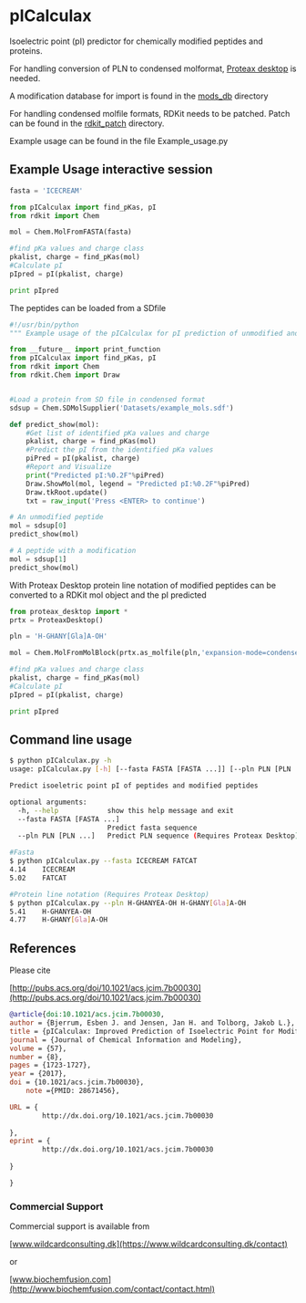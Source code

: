# pICalculax
Isoelectric point (pI) predictor for chemically modified peptides and proteins.

For handling conversion of PLN to condensed molformat, [Proteax desktop](http://www.biochemfusion.com/products/proteax_desktop/) is needed.

A modification database for import is found in the [mods_db](https://github.com/EBjerrum/pICalculax/tree/master/mods_db) directory

For handling condensed molfile formats, RDKit needs to be patched. Patch can be found in the [rdkit_patch](https://github.com/EBjerrum/pICalculax/tree/master/rdkit_patch) directory.

Example usage can be found in the file Example_usage.py


## Example Usage interactive session
```Python
fasta = 'ICECREAM'

from pICalculax import find_pKas, pI
from rdkit import Chem

mol = Chem.MolFromFASTA(fasta)

#find pKa values and charge class
pkalist, charge = find_pKas(mol)
#Calculate pI
pIpred = pI(pkalist, charge)

print pIpred
```

The peptides can be loaded from a SDfile

```Python
#!/usr/bin/python
""" Example usage of the pICalculax for pI prediction of unmodified and modified peptides """

from __future__ import print_function
from pICalculax import find_pKas, pI
from rdkit import Chem
from rdkit.Chem import Draw


#Load a protein from SD file in condensed format
sdsup = Chem.SDMolSupplier('Datasets/example_mols.sdf')

def predict_show(mol):
	#Get list of identified pKa values and charge
	pkalist, charge = find_pKas(mol)
	#Predict the pI from the identified pKa values
	piPred = pI(pkalist, charge)
	#Report and Visualize
	print("Predicted pI:%0.2F"%piPred)
	Draw.ShowMol(mol, legend = "Predicted pI:%0.2F"%piPred)
	Draw.tkRoot.update()
	txt = raw_input('Press <ENTER> to continue')

# An unmodified peptide
mol = sdsup[0]
predict_show(mol)

# A peptide with a modification
mol = sdsup[1]
predict_show(mol)
```

With Proteax Desktop protein line notation of modified peptides can be converted to a RDKit mol object and the pI predicted
```Python
from proteax_desktop import *
prtx = ProteaxDesktop()

pln = 'H-GHANY[Gla]A-OH'

mol = Chem.MolFromMolBlock(prtx.as_molfile(pln,'expansion-mode=condensed'))

#find pKa values and charge class
pkalist, charge = find_pKas(mol)
#Calculate pI
pIpred = pI(pkalist, charge)

print pIpred
```

## Command line usage
```Bash
$ python pICalculax.py -h
usage: pICalculax.py [-h] [--fasta FASTA [FASTA ...]] [--pln PLN [PLN ...]]

Predict isoeletric point pI of peptides and modified peptides

optional arguments:
  -h, --help            show this help message and exit
  --fasta FASTA [FASTA ...]
                        Predict fasta sequence
  --pln PLN [PLN ...]   Predict PLN sequence (Requires Proteax Desktop)

#Fasta
$ python pICalculax.py --fasta ICECREAM FATCAT
4.14 	ICECREAM
5.02 	FATCAT

#Protein line notation (Requires Proteax Desktop)
$ python pICalculax.py --pln H-GHANYEA-OH H-GHANY[Gla]A-OH
5.41 	H-GHANYEA-OH
4.77 	H-GHANY[Gla]A-OH
```

## References
Please cite

[http://pubs.acs.org/doi/10.1021/acs.jcim.7b00030](http://pubs.acs.org/doi/10.1021/acs.jcim.7b00030)

```bibtex
@article{doi:10.1021/acs.jcim.7b00030,
author = {Bjerrum, Esben J. and Jensen, Jan H. and Tolborg, Jakob L.},
title = {pICalculax: Improved Prediction of Isoelectric Point for Modified Peptides},
journal = {Journal of Chemical Information and Modeling},
volume = {57},
number = {8},
pages = {1723-1727},
year = {2017},
doi = {10.1021/acs.jcim.7b00030},
    note ={PMID: 28671456},

URL = { 
        http://dx.doi.org/10.1021/acs.jcim.7b00030
    
},
eprint = { 
        http://dx.doi.org/10.1021/acs.jcim.7b00030
    
}

}
```

### Commercial Support
Commercial support is available from 

[www.wildcardconsulting.dk](https://www.wildcardconsulting.dk/contact)

or 

[www.biochemfusion.com](http://www.biochemfusion.com/contact/contact.html)
